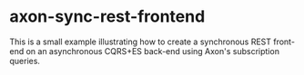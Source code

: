 # axon-sync-rest-frontend
This is a small example illustrating how to create a synchronous REST front-end on an asynchronous CQRS+ES back-end using Axon's subscription queries.

